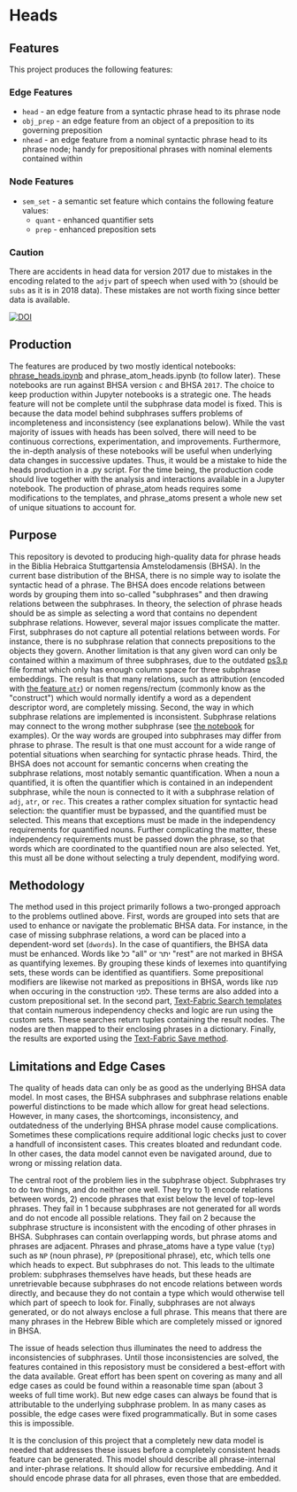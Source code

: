 # Heads

## Features

This project produces the following features:

### Edge Features

* `head` - an edge feature from a syntactic phrase head to its phrase node
* `obj_prep` - an edge feature from an object of a preposition to its governing preposition
* `nhead` - an edge feature from a nominal syntactic phrase head to its phrase node; handy for prepositional phrases with nominal elements contained within

### Node Features
* `sem_set` - a semantic set feature which contains the following feature values:
	* `quant` - enhanced quantifier sets
	* `prep` - enhanced preposition sets 


### Caution
There are accidents in head data for version 2017 due to mistakes in the encoding related to the `adjv` part of speech when used with כל (should be `subs` as it is in 2018 data). These mistakes are not worth fixing since better data is available.

[![DOI](https://zenodo.org/badge/161826530.svg)](https://zenodo.org/badge/latestdoi/161826530)

## Production

The features are produced by two mostly identical notebooks: [phrase_heads.ipynb](phrase_heads.ipynb) and phrase_atom_heads.ipynb (to follow later). These notebooks are run against BHSA version `c` and BHSA `2017`. The choice to keep production within Jupyter notebooks is a strategic one. The heads feature will not be complete until the subphrase data model is fixed. This is because the data model behind subphrases suffers problems of incompleteness and inconsistency (see explanations below). While the vast majority of issues with heads has been solved, there will need to be continuous corrections, experimentation, and improvements. Furthermore, the in-depth analysis of these notebooks will be useful when underlying data changes in successive updates. Thus, it would be a mistake to hide the heads production in a .py script. For the time being, the production code should live together with the analysis and interactions available in a Jupyter notebook. The production of phrase_atom heads requires some modifications to the templates, and phrase_atoms present a whole new set of unique situations to account for.  

## Purpose

This repository is devoted to producing high-quality data for phrase heads in the Biblia Hebraica Stuttgartensia Amstelodamensis (BHSA). In the current base distribution of the BHSA, there is no simple way to isolate the syntactic head of a phrase. The BHSA does encode relations between words by grouping them into so-called "subphrases" and then drawing relations between the subphrases. In theory, the selection of phrase heads should be as simple as selecting a word that contains no dependent subphrase relations. However, several major issues complicate the matter. First, subphrases do not capture all potential relations between words. For instance, there is no subphrase relation that connects prepositions to the objects they govern. Another limitation is that any given word can only be contained within a maximum of three subphrases, due to the outdated [ps3.p](www.etcbc.nl/datacreation/#ps3.p) file format which only has enough column space for three subphrase embeddings. The result is that many relations, such as attribution (encoded with [the feature `atr`](https://etcbc.github.io/bhsa/features/hebrew/c/rela)) or nomen regens/rectum (commonly know as the "construct") which would normally identify a word as a dependent descriptor word, are completely missing. Second, the way in which subphrase relations are implemented is inconsistent. Subphrase relations may connect to the wrong mother subphrase (see [the notebook](phrase_heads.ipynb) for examples). Or the way words are grouped into subphrases may differ from phrase to phrase. The result is that one must account for a wide range of potential situations when searching for syntactic phrase heads. Third, the BHSA does not account for semantic concerns when creating the subphrase relations, most notably semantic quantification. When a noun a quantified, it is often the quantifier which is contained in an independent subphrase, while the noun is connected to it with a subphrase relation of `adj`, `atr`, or `rec`. This creates a rather complex situation for syntactic head selection: the quantifier must be bypassed, and the quantified must be selected. This means that exceptions must be made in the independency requirements for quantified nouns. Further complicating the matter, these independency requirements must be passed down the phrase, so that words which are coordinated to the quantified noun are also selected. Yet, this must all be done without selecting a truly dependent, modifying word.

## Methodology

The method used in this project primarily follows a two-pronged approach to the problems outlined above. First, words are grouped into sets that are used to enhance or navigate the problematic BHSA data. For instance, in the case of missing subphrase relations, a word can be placed into a dependent-word set (`dwords`). In the case of quantifiers, the BHSA data must be enhanced. Words like כל "all" or יתר "rest" are not marked in BHSA as quantifying lexemes. By grouping these kinds of lexemes into quantifying sets, these words can be identified as quantifiers. Some prepositional modifiers are likewise not marked as prepositions in BHSA, words like פנה when occuring in the construction לפני. These terms are also added into a custom prepositional set. In the second part, [Text-Fabric Search templates](https://annotation.github.io/text-fabric/Use/Search/) that contain numerous independency checks and logic are run using the custom sets. These searches return tuples containing the result nodes. The nodes are then mapped to their enclosing phrases in a dictionary. Finally, the results are exported using the [Text-Fabric Save method](https://annotation.github.io/text-fabric/Create/CreateTF/).

## Limitations and Edge Cases
   
The quality of heads data can only be as good as the underlying BHSA data model. In most cases, the BHSA subphrases and subphrase relations enable powerful distinctions to be made which allow for great head selections. However, in many cases, the shortcomings, inconsistency, and outdatedness of the underlying BHSA phrase model cause complications. Sometimes these complications require additional logic checks just to cover a handfull of inconsistent cases. This creates bloated and redundant code. In other cases, the data model cannot even be navigated around, due to wrong or missing relation data.

The central root of the problem lies in the subphrase object. Subphrases try to do two things, and do neither one well. They try to 1) encode relations between words, 2) encode phrases that exist below the level of top-level phrases. They fail in 1 because subphrases are not generated for all words and do not encode all possible relations. They fail on 2 because the subphrase structure is inconsistent with the encoding of other phrases in BHSA. Subphrases can contain overlapping words, but phrase atoms and phrases are adjacent. Phrases and phrase_atoms have a type value (`typ`) such as `NP` (noun phrase), `PP` (prepositional phrase), etc, which tells one which heads to expect. But subphrases do not. This leads to the ultimate problem: subphrases themselves have heads, but these heads are unretrievable because subphrases do not encode relations between words directly, and because they do not contain a type which would otherwise tell which part of speech to look for. Finally, subphrases are not always generated, or do not always enclose a full phrase. This means that there are many phrases in the Hebrew Bible which are completely missed or ignored in BHSA.

The issue of heads selection thus illuminates the need to address the inconsistencies of subphrases. Until those inconsistencies are solved, the features contained in this reposistory must be considered a best-effort with the data available. Great effort has been spent on covering as many and all edge cases as could be found within a reasonable time span (about 3 weeks of full time work). But new edge cases can always be found that is attributable to the underlying subphrase problem. In as many cases as possible, the edge cases were fixed programmatically. But in some cases this is impossible.

It is the conclusion of this project that a completely new data model is needed that addresses these issues before a completely consistent heads feature can be generated. This model should describe all phrase-internal and inter-phrase relations. It should allow for recursive embedding. And it should encode phrase data for all phrases, even those that are embedded.    
